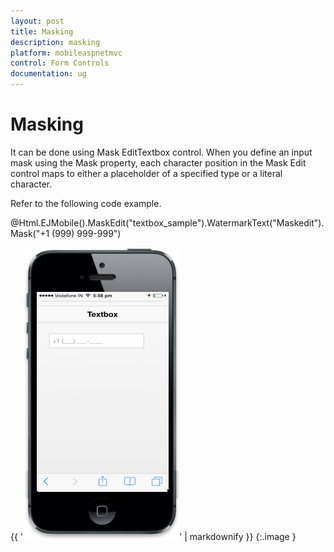 ```yaml
---
layout: post
title: Masking
description: masking
platform: mobileaspnetmvc
control: Form Controls
documentation: ug
---
```


# Masking

It can be done using Mask EditTextbox control. When you define an input mask using the Mask property, each character position in the Mask Edit control maps to either a placeholder of a specified type or a literal character.

Refer to the following code example.



@Html.EJMobile().MaskEdit("textbox_sample").WatermarkText("Maskedit").Mask("+1 (999) 999-999")  





{{ '![C:/Users/isuriyar/AppData/Local/Temp/SNAGHTML195b49f5.PNG](Masking_images/Masking_img1.png)' | markdownify }}
{:.image }


